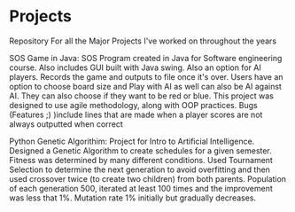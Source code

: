 # Projects
Repository For all the Major Projects I've worked on throughout the years

SOS Game in Java: SOS Program created in Java for Software engineering course. Also includes GUI built with Java swing. Also an option for AI players. Records the game and outputs to file once it's over. Users have an option to choose board size and Play with AI as well can also be AI against AI. They can also choose if they want to be red or blue. This project was designed to use agile methodology, along with OOP practices.
Bugs (Features ;) )include lines that are made when a player scores are not always outputted when correct



Python Genetic Algorithim:
Project for Intro to Artificial Intelligence. Designed a Genetic Algorithm to create schedules for a given semester. Fitness was determined by many different conditions.
Used Tournament Selection to determine the next generation to avoid overfitting and then used crossover twice (to create two children) from both parents. Population of each generation 500, iterated at least 100 times and the improvement was less that 1%. Mutation rate 1% initially but gradually decreases. 
